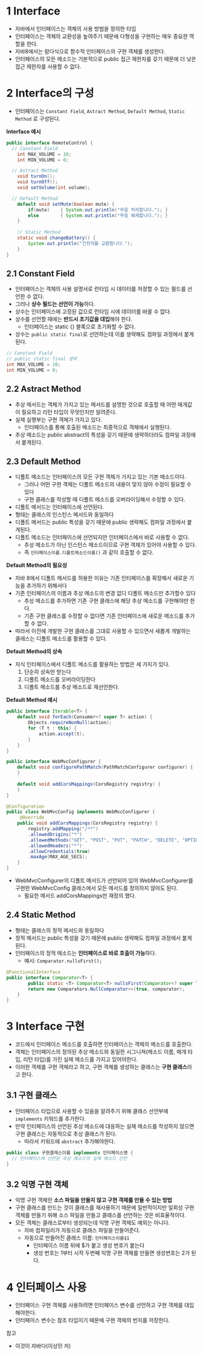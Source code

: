 # 1 Interface

* 자바에서 인터페이스는 객체의 사용 방법을 정의한 타입
* 인터페이스는 객체의 교환성을 높여주기 때문에 다형성을 구현하는 매우 중요한 역할을 한다.
* 자바8에서는 람다식으로 함수적 인터페이스의 구현 객체를 생성한다.
* 인터페이스의 모든 메소드는 기본적으로 public 접근 제한자를 갖기 때문에 더 낮은 접근 제한자를 사용할 수 없다.

# 2 Interface의 구성

* 인터페이스는 `Constant Field`, `Astract Method`, `Default Method`, `Static Method` 로 구성된다.

**Interface 예시**

```java
public interface RemoteControl {
  // Constant Field
	int MAX_VOLUME = 10;
	int MIN_VOLUME = 0;

  // Astract Method
	void turnOn();
	void turnOff();
	void setVolume(int volume);

  // Default Method
	default void setMute(boolean mute) {
		if(mute)	{ System.out.println("무음 처리합니다."); }
		else		{ System.out.println("무음 해제합니다."); }
	}
	
	// Static Method
	static void changeBattery() {
		System.out.println("건전지를 교환합니다.");
	}
}
```



## 2.1 Constant Field

* 인터페이스는 객체의 사용 설명서로 런타임 시 데이터를 저장할 수 있는 필드를 선언한 수 없다.
* 그러나 **상수 필드는 선언이 가능**하다.
* 상수는 인터페이스에 고정된 값으로 런타임 시에 데이터를 바꿀 수 없다.
* 상수를 선언할 때에는 **반드시 초기값을 대입**해야 한다.
  * 인터페이스는 static {} 블록으로 초기화할 수 없다.
* 상수는 `public static final`로 선언하는데 이를 생략해도 컴파일 과정에서 붙게 된다.

```java
// Constant Field
// public static final 생략
int MAX_VOLUME = 10;
int MIN_VOLUME = 0;
```





## 2.2 Astract Method

* 추상 메서드는 객체가 가지고 있는 메서드를 설명한 것으로 호출할 때 어떤 매개값이 필요하고 리턴 타입이 무엇인지만 알려준다.
* 실제 실행부는 구현 객체가 가지고 있다.
  * 인터페이스를 통해 호출된 메소드는 최종적으로 객체에서 실행된다.
* 추상 메소드는 public abstract의 특성을 갖기 때문에 생략하더라도 컴파일 과정에서 붙게된다.



## 2.3 Default Method

* 디폴트 메소드는 인터페이스의 모든 구현 객체가 가지고 있는 기본 메소드이다.
  * 그러나 어떤 구현 객체는 디폴트 메소드의 내용이 맞지 않아 수정이 필요할 수 있다
  * 구현 클래스를 작성할 때 디폴트 메소드를 오버라이딩해서 수정할 수 있다.
* 디폴트 메서드는 인터페이스에 선언된다.
* 형태는 클래스의 인스턴스 메서드와 동일하다
* 디폴트 메서드는 public 특성을 갖기 때문에 public 생략해도 컴파일 과정에서 붙게된다.
* 디폴트 메소드는 인터페이스에 선언되지만 인터페이스에서 바로 사용할 수 없다.
  * 추상 메소드가 아닌 인스턴스 메소드이므로 구현 객체가 있어야 사용할 수 있다.
  * 즉 `인터페이스이름.디폴트메소드이름()` 과 같이 호출할 수 없다.



**Default Method의 필요성**

* 자바 8에서 디폴트 메서드를 허용한 이유는 기존 인터페이스를 확장해서 새로운 기능을 추가하기 위해서다
* 기존 인터페이스의 이름과 추상 메소드의 변경 없디 디폴트 메소드만 추가할수 있다
  * 추상 메소드를 추가하면 기존 구현 클래스에 해당 추상 메소드를 구현해야만 한다.
  * 기존 구현 클래스를 수정할 수 없다면 기존 인터페이스에 새로운 메소드를 추가할 수 없다.
* 따라서 이전에 개발한 구현 클래스를 그대로 사용할 수 있으면서 새롭게 개발하는 클래스는 디폴트 메소드를 활용할 수 있다.



**Default Method의 상속**

* 자식 인터페이스에서 디폴트 메소드를 활용하는 방법은 세 가지가 있다.
  1. 단순히 상속만 받는다
  2. 디폴트 메소드를 오버라이딩한다
  3. 디폴트 메소드를 추상 메소드로 재선언한다.



**Default Method 예시**

```java
public interface Iterable<T> {
    default void forEach(Consumer<? super T> action) {
        Objects.requireNonNull(action);
        for (T t : this) {
            action.accept(t);
        }
    }
}
```

```java
public interface WebMvcConfigurer {
	default void configurePathMatch(PathMatchConfigurer configurer) {
	}
    
	default void addCorsMappings(CorsRegistry registry) {
	}
}

@Configuration
public class WebMvcConfig implements WebMvcConfigurer {
     @Override
    public void addCorsMappings(CorsRegistry registry) {
        registry.addMapping("/**")
        .allowedOrigins("*")
        .allowedMethods("GET", "POST", "PUT", "PATCH", "DELETE", "OPTIONS")
        .allowedHeaders("*")
        .allowCredentials(true)
        .maxAge(MAX_AGE_SECS);
    }
}
```

* WebMvcConfigurer의 디폴트 메서드가 선언되어 있어 WebMvcConfigurer를 구현한 WebMvcConfig 클래스에서 모든 메서드를 정의하지 않아도 된다.
  * 필요한 메서드 addCorsMappings만 재정의 했다.



## 2.4 Static Method

* 형태는 클래스의 정적 메서드와 동일하다
* 정적 메서드는 public 특성을 갖기 때문에 public 생략해도 컴파일 과정에서 붙게된다.
* 인터페이스의 정적 메소드는 **인터페이스로 바로 호출이 가능**하다.
  * 예시: `Comparator.nullsFirst();`

```java
@FunctionalInterface
public interface Comparator<T> {
        public static <T> Comparator<T> nullsFirst(Comparator<? super T> comparator) {
        return new Comparators.NullComparator<>(true, comparator);
    }
}
```



# 3 Interface 구현

* 코드에서 인터페이스 메소드를 호출하면 인터페이스는 객체의 메소드를 호출한다.
* 객체는 인터페이스의 정의된 추상 메소드와 동일한 시그니쳐(메소드 이름, 매개 타입, 리턴 타입)를 가진 실체 메소드를 가지고 있어야한다.
* 이러한 객체를 구현 객체라고 하고, 구현 객체를 생성하는 클래스는 **구현 클래스**라고 한다.



## 3.1 구현 클래스

* 인터페이스 타입으로 사용할 수 있음을 알려주기 위해 클래스 선언부에 `implements` 키워드를 추가한다.
* 만약 인터페이스의 선언된 추상 메소드에 대응하는 실체 메소드를 작성하지 않으면 구현 클래스는 자동적으로 추상 클래스가 된다.
  * 따라서 키워드에 `abstract` 추가해야한다.

```java
public class 구현클래스이름 implements 인터페이스명 {
  // 인터페이스에 선언된 추상 메소드의 실체 메소드 선언
}
```



## 3.2 익명 구현 객체

* 익명 구현 객체란 **소스 파일을 만들지 않고 구현 객체를 만들 수 있는 방법**
* 구현 클래스를 만드는 것이 클래스를 재사용하기 때문에 일반적이지만 일회성 구현 객체를 만들기 위해 소스 파일을 만들고 클래스를 선언하는 것은 비효율적이다.
* 모든 객체는 클래스로부터 생성되는데 익명 구현 객체도 예외는 아니다.
  * 자바 컴파일러가 자동으로 클래스 파일을 만들어준다.
  * 자동으로 만들어진 클래스 이름: `인터페이스이름$1`
    * 인터페이스 이름 뒤에 $가 붙고 생성 번호가 붙는다
    * 생성 번호는 1부터 시작 두번째 익명 구현 객체를 만들면 생성번호는 2가 된다.



# 4 인터페이스 사용

* 인터페이스 구현 객체를 사용하려면 인터페이스 변수를 선언하고 구현 객체를 대입해야한다.
* 인터페이스 변수는 참조 타입이기 때문에 구현 객체의 번지를 저장한다.



참고

* 이것이 자바다(이상민 저)

